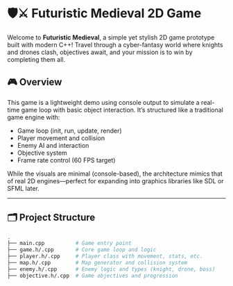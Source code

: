 # 🛡️⚔️ Futuristic Medieval 2D Game

Welcome to **Futuristic Medieval**, a simple yet stylish 2D game prototype built with modern C++! Travel through a cyber-fantasy world where knights and drones clash, objectives await, and your mission is to win by completing them all.

## 🎮 Overview

This game is a lightweight demo using console output to simulate a real-time game loop with basic object interaction. It’s structured like a traditional game engine with:

- Game loop (init, run, update, render)
- Player movement and collision
- Enemy AI and interaction
- Objective system
- Frame rate control (60 FPS target)

While the visuals are minimal (console-based), the architecture mimics that of real 2D engines—perfect for expanding into graphics libraries like SDL or SFML later.

---

## 🗂️ Project Structure

```bash
.
├── main.cpp          # Game entry point
├── game.h/.cpp       # Core game loop and logic
├── player.h/.cpp     # Player class with movement, stats, etc.
├── map.h/.cpp        # Map generator and collision system
├── enemy.h/.cpp      # Enemy logic and types (knight, drone, boss)
├── objective.h/.cpp  # Game objectives and progression
